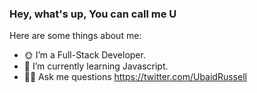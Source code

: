 ### Hey, what's up, You can call me U


Here are some things about me:

- 🌞 I’m a Full-Stack Developer.
- 🧠 I’m currently learning Javascript.
- ✍🏾 Ask me questions https://twitter.com/UbaidRussell


